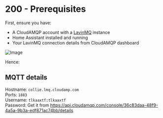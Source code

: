 # 200 - Prerequisites

First, ensure you have:
- A CloudAMQP account with a [LavinMQ](https://customer.cloudamqp.com/instance/) instance
- Home Assistant installed and running
- Your LavinMQ connection details from CloudAMQP dashboard

![Image](https://github.com/user-attachments/assets/045e752b-ff05-4589-8ff9-d893c8b23eea)

Hence:

## MQTT details

Hostname: ```collie.lmq.cloudamp.com```<br/>
Ports: ```1883```<br/>
Username: ```tlkaaxtf:tlkaaxtf```<br/>
Password: Get it from https://api.cloudamqp.com/console/36c83daa-48f9-4a5a-9b3a-edf871ac74bb/details<br/>
